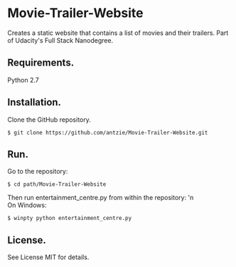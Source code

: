 # Movie-Trailer-Website
Creates a static website that contains a list of movies and their trailers. Part of Udacity's Full Stack Nanodegree.

## Requirements.
Python 2.7

## Installation.
Clone the GitHub repository.
```
$ git clone https://github.com/antzie/Movie-Trailer-Website.git
```
## Run.
Go to the repository:
```
$ cd path/Movie-Trailer-Website
```
Then run entertainment_centre.py from within the repository: \'n\
On Windows:
```
$ winpty python entertainment_centre.py
```
## License.
See License MIT for details.
